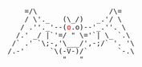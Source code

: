 

<pre>
    =/\                 /\=
    / \'._   (\_/)   _.'/ \    
   / .''._'--(<span style="color:red">o</span>.o)--'_.''. \    
  /.' _/ |`'=/ " \='`| \_ `.\    
 /` .' `\;-,'\___/',-;/` '. '\   
/.-'      `\(-V-)/`       `-.\  
             "   "               
</pre>

<!--
**Apiandrea/Apiandrea** is a ✨ _special_ ✨ repository because its `README.md` (this file) appears on your GitHub profile.

Here are some ideas to get you started:

- 🔭 I’m currently working on ...
- 🌱 I’m currently learning ...
- 👯 I’m looking to collaborate on ...
- 🤔 I’m looking for help with ...
- 💬 Ask me about ...
- 📫 How to reach me: ...
- 😄 Pronouns: ...
- ⚡ Fun fact: ...
-->
